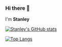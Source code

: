 ### Hi there 👋


I'm **Stanley** 

[![Stanley's GitHub stats](https://github-readme-stats.vercel.app/api?username=Stanely254)](https://github.com/anuraghazra/github-readme-stats)
<!--[Github Stats](https://github-readme-stats.vercel.app/api?username=Stanely254&count_private=true&show_icons=true&theme=dark&border_radius=50) -->

[![Top Langs](https://github-readme-stats.vercel.app/api/top-langs/?username=Stanely254&show_icons=true&theme=dark&border_radius=10)](https://github.com/Stanely254/github-readme-stats)
 
<!-- [![Stanley's wakatime stats](https://github-readme-stats.vercel.app/api/wakatime?username=StarNorh&count_private=true&show_icons=true&theme=light&border_radius=35)](https://github.com/Stanely254/github-readme-stats)

[![willianrod's wakatime stats](https://github-readme-stats.vercel.app/api/wakatime?username=StarNorh)](https://github.com/Stanely254/github-readme-stats)



[![Top Langs](https://github-readme-stats.vercel.app/api/top-langs/?username=Stanely254&count_private=true&show_icons=true&theme=dark&border_radius=50)](https://github.com/Stanely254/github-readme-stats) -->
<!--is a ✨ _special_ ✨ repository because its `README.md` (this file) appears on your GitHub profile.

Here are some ideas to get you started:

- 🔭 I’m currently working on ...
- 🌱 I’m currently learning ...
- 👯 I’m looking to collaborate on ...
- 🤔 I’m looking for help with ...
- 💬 Ask me about ...
- 📫 How to reach me: ...
- 😄 Pronouns: ...
- ⚡ Fun fact: ...
-->
